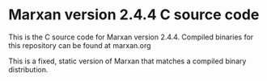 # Marxan version 2.4.4 C source code

This is the C source code for Marxan version 2.4.4. Compiled binaries for this repository can be found at marxan.org

This is a fixed, static version of Marxan that matches a compiled binary distribution.
